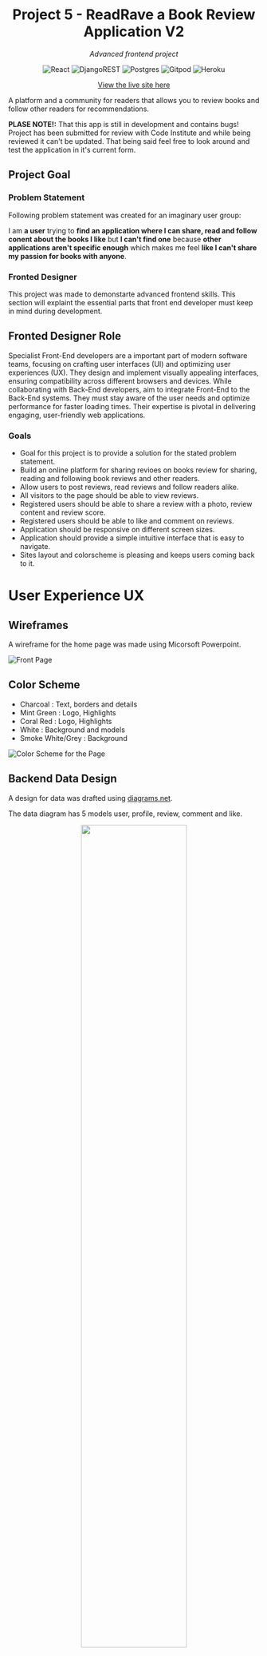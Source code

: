 
<div align=center>
<h1><strong>Project 5 - ReadRave a Book Review Application V2</strong></h1>
 
*Advanced frontend project* <br>

![React](https://img.shields.io/badge/react-%2320232a.svg?style=for-the-badge&logo=react&logoColor=%2361DAFB)
![DjangoREST](https://img.shields.io/badge/DJANGO-REST-ff1709?style=for-the-badge&logo=django&logoColor=white&color=ff1709&labelColor=gray)
![Postgres](https://img.shields.io/badge/postgres-%23316192.svg?style=for-the-badge&logo=postgresql&logoColor=white)
![Gitpod](https://img.shields.io/badge/gitpod-f06611.svg?style=for-the-badge&logo=gitpod&logoColor=white)
![Heroku](https://img.shields.io/badge/heroku-%23430098.svg?style=for-the-badge&logo=heroku&logoColor=white)


[View the live site here](https://read-rave-86b7234dccae.herokuapp.com/)

</div>

A platform and a community for readers that allows you to review books and follow other readers for recommendations.

**PLASE NOTE!:** 
That this app is still in development and contains bugs! Project has been submitted for review with Code Institute and while being reviewed it can't be updated. That being said feel free to look around and test the application in it's current form. 

## Project Goal
### Problem Statement
Following problem statement was created for an imaginary user group:

I am **a user** trying to **find an application where I can share, read and follow conent about the books I like** but **I can't find one** because **other applications aren't specific enough** which makes me feel **like I can't share my passion for books with anyone**.

### Fronted Designer
This project was made to demonstarte advanced frontend skills. This section will explaint the essential parts that front end developer must keep in mind during development.

## Fronted Designer Role
Specialist Front-End developers are a important part of modern software teams, focusing on crafting user interfaces (UI) and optimizing user experiences (UX). They design and implement visually appealing interfaces, ensuring compatibility across different browsers and devices. While collaborating with Back-End developers, aim to integrate Front-End to the Back-End systems. They must stay aware of the user needs and optimize performance for faster loading times. Their expertise is pivotal in delivering engaging, user-friendly web applications.

### Goals
- Goal for this project is to provide a solution for the stated problem statement.
- Build an online platform for sharing revioes on books review for sharing, reading and following book reviews and other readers.
- Allow users to post reviews, read reviews and follow readers alike.
- All visitors to the page should be able to view reviews.
- Registered users should be able to share a review with a photo, review content and review score.
- Registered users should be able to like and comment on reviews.
- Application should be responsive on different screen sizes.
- Application should provide a simple intuitive interface that is easy to navigate.
- Sites layout and colorscheme is pleasing and keeps users coming back to it.

# User Experience UX
## Wireframes
A wireframe for the home page was made using Micorsoft Powerpoint.

![Front Page](https://github.com/HMuraja/p5-book-review/blob/main/readme/wireframes/wireframe-home-page-desktop.png)

## Color Scheme

- Charcoal : Text, borders and details
- Mint Green : Logo, Highlights
- Coral Red : Logo, Highlights
- White : Background and models
- Smoke White/Grey : Background

![Color Scheme for the Page](https://github.com/HMuraja/p5-book-review/blob/main/readme/color-schema.png)

## Backend Data Design
A design for data was drafted using [diagrams.net](https://app.diagrams.net/).

The data diagram has 5 models user, profile, review, comment and like.
<div align=center>
 <img src="readme/entity-relationship-diagram.png" width=65% align=center>
</div>

## Component Design - React, FrontEnd 
To be updated!

## Agile Stragety
Agile methodologies were applied in the development process of this project. Following principles were kept in mind during he process:
- Development process maintained flexible, so changes could be implemented if it yielded better results.
- Features where kept to minimum, avoiding useless features.
- Features were implemented in order of priority.
- Project was developed in small iterations in order ensure functionality of each feature implemented.
- Github Project board was used as an information radiator to manage feature implementation.
- User Stories were used to design user centric features

## User Stories
User Stories were made using the Github _Issues_ feature. Each issue equated a User Story. Each Issue was tagged with a lable, a Github Issues feature, based on it's importance for the application. Following labels were created (listed in order of importance): 
- Must have
- Should have
- Could have
- Nice to have

Issues were added on the Github Projects Boards, a builtin management tool from GitHub, as tasks. The implementation of the features was tracked by moving the tasks on each of the boards column. Three columns were named: Todo, InProgress and Done.

All together **number** user stories were drafted and Acceptance Criteria together with Tasks were created. View all user stories on the repository issues or on the project board [@P5 Book Review App Kanban](https://github.com/users/HMuraja/projects/5/views/1).

### BACKEND
Following **9** user stories were implemented during the development of the backedn API.

| Title                     | Story                                                                                                                                        | Priority               | Implemented |
| ------------------------- | -------------------------------------------------------------------------------------------------------------------------------------------- | ------------------- | ----------- |
| Profile Model | As a **user/viewer** As a **user** I can **view, edit and delete my profile** so that **I can personalize my account and view my data** | Must Have | No |
| Review Model | As a **user** I can **create, edit and delete review** so that **I can share a review on books l have read** | Must Have | No          |
| Comment Model | As a **user** I can **easily create a comment and edit/delete it if i want to ** so that **I discuss of any reviews I am interested of**| Must Have | No  |
| View Comment Instance | As a **viewer** I can **easily see comments other have made to the review** so that **I can see what other people though about the review**| Should Have | No          |
| Like Model | As a **user** I can **boost the reviews I think are good** so that **I can have an impact on the quality of the reviews posted**| Should Have | No          |
| Like Feed | As a **user** I can **view the reviews I liked** so that **I can find easily any reviews that I liked** | Should Have | No          |
| Follow Model | As a **user** I can **follow users that I like** so that **I modify my personal feed to include reviews from users I like** | Could Have | No          |
| Authentication - Backend | As a **user** I can **easily login and logout** so that **I can access the content and be recognized as a logged in user by the application**.| Could Have | No          |
| Profile Summary - Backend | As a **user/viewer** I can **view anyone's profile details** so that **I can see a summary of their interactions and activity**. | Could Have | No          |


### FRONEND
Following **number** user stories were implemented during the development of the fronend interface.
**To be updated!** Please see the [project issues](https://github.com/HMuraja/p5-book-review/issues) for the relevant userstories with the **frontend tag**.

| Title                     | Story                                                                                                                                        | Priority               | Implemented |
| ------------------------- | -------------------------------------------------------------------------------------------------------------------------------------------- | ------------------- | ----------- |
|  | |  |   |


# Features

## Landing Page
The home page or landing displays all the shared review cards. All reviews are displayed one after each other and 10 reviews are downloaded at the time, and if user scrolls down more reviews are displayed. Each review card displays an image of the reviewer, book/a placeholder, book title, and caption for the review. 

On the right hand side(desktop) or on the top of post(mobile) 5 most popular profiles are displayed.

On the top of the posts you have a search bar enabling you to search reviews based on the title or author.

## Header/Navigation Menu
App icon and the navigation items are placed on the top of the application. The navigation menu items are links to home, feed, profile and signup pages. Navigatio options available for the viewer are login, signup and home. Icon works as a link to home page. 
 
On Medium sized screens and smaller the menu collapses into a dropdown menu.
 
## Review Page
If the user clicks on the book image, they are lead on to the review's page where user can read the review and view comments. 

If the logged in user is the owner of the review, a three dot icon appears and allows user to edit or delete the review.

On the bottom of the body the date of creation is detailed and the comment section starts. If user isn't logged in they may only view the the recipe details and any comments that other users have left.

Any users logged can use a leave a comment form to leave a comment and edit or delete any comments left.

## Like
If the user wants to like a review they have to log in and navigate to the review they like. On the review card they must click on the heart icon, in order to like it or unlike it. The page will refresh and the number of likes will be updated and the heart icon will change depending on if the user liked (solid colored heart icon) or unliked (outlined icon). 

## Login

If the user has already signed up and are logged out from their account they can press *Login* button on the navigation menu and a login window will open up.

User needs to enter username and their password and click login. The login form will be validated and an error message will display if the login isn't succesful.

Also, the navigation menu won't have items *Sign Up* or *Login* instead there are *Logout* and *Add Review* instead. 

## Signup

If the user wan't to carry out any other functionalities on the site other than viewing data, they must create a account to do that. They can do it by clicking on the signup button on the navigation menu. This opens a signup form that the new user must fill.

## Logout

Once logged in simply click log out from the top of the navbar.

## Add Reviw

If user wants to create a recipe they must click on the button at the navigation menu or the navigation link stating *Add Review*.

Clicking the link or the button should open the page with the "Add a Review"-form. All the fields, title, author, caption, content and score, are mandatory. If the user won't select an image it will be replaced with a placeholder image.

A succesful submission will take the user to the review page.

## Edit Review
Logged in review owner has the option to edit review on the review detail page. 

## Delete Review
Logged in review owner has the option to delete review on the review detail page.

# Technologies
## Languages
HTML5 - Used on templates to build the structure of the sites and render an iterface.
CSS3 - Used to add design to the html structure for more pleasing interface.
Python - Used as the backend language.
JavaScript - Used as the frontend language.

## Frameworks and Libraries
Versions for all the libraries can be seen in the requirements.txt.

### Backend
- asgiref: ASGI stands for Asynchronous Server Gateway Interface, which is a standard for Python - - - ----- asynchronous web servers and applications.
- cloudinary: A cloud-based image and video storage service with features like uploading, optimization, and delivery.
- dj-database-url: A utility for Django projects to utilize database configuration via URLs.
- dj-rest-auth: Provides authentication features for Django REST framework.
- Django: A high-level Python web framework that encourages rapid development and clean, pragmatic design.
- django-allauth: Authentication app for Django that handles various authentication methods.
- django-cloudinary-storage: A storage backend for Django to use Cloudinary for file storage.
- django-cors-headers: A Django application for handling the server headers required for Cross-Origin - - - Resource Sharing (CORS).
- django-filter: A Django application for allowing users to filter queryset dynamically.
- djangorestframework: A powerful and flexible toolkit for building Web APIs in Django.
- djangorestframework-simplejwt: Provides a JSON Web Token authentication backend for Django REST framework.
- gunicorn: A Python WSGI HTTP server for deploying web applications.
- oauthlib: A generic, spec-compliant, thorough implementation of the OAuth request-signing logic.
- Pillow: A Python Imaging Library (PIL) fork for opening, manipulating, and saving image files.
- psycopg2: PostgreSQL adapter for Python.
- PyJWT: JSON Web Token implementation in Python.
- python3-openid: A set of Python packages to support use of the OpenID decentralized identity system.
- pytz: World timezone definitions, modern and historical.
- requests-oauthlib: OAuthlib support for Python requests.
- sqlparse: A non-validating SQL parser module for Python.
- urllib3: A powerful HTTP client for Python, which provides a simple interface for making HTTP requests.
- whitenoise: Radically simplified static file serving for Python web apps.

## Software and Web Applications Used
Following applications were used to make this project:

- App Diagrams - An application used to create database diagrams to visualize the data structure.
- Cloudinary - A cloud-based storage for static files, used to store project images.
- Coolors -  Used to generate image of the color scheme.
- ElephantSQL - A PostgreSQL database hosting service used to store data in this process.
- FontAwesome - Used to generate icons for the project.
- GitHub - An online repository and version control. Also used as the project management tool.
- GitPod - An online code editor used during this process.
- Google Chrome Dev Tools - A tool provided by Chrome browser, used to troubleshoot and test responsiveness of the application.
- Google Fonts - A free online library of fonts. Used for applying suitable fonts for the project.
- Heroku - A cloud platform that is used to deploy the applications.
- Figma - Used for creating the site wireframes.

# Tests
To be done in the future.

## Tests on user stories
Site **WILL BE** tested to confirm the acceptance criteria and tasks on the User Stories were full-filled. 

### USER STORY: Profile Summary - Backend
Please refer to the [issues](https://github.com/HMuraja/p5-book-review/issues) of this repository to see all the Backend labelled UserStories. After testing the backend all userstories were fullfilled and acceptance criteria approved. 

### USER STORY: Profile Summary - Frontend
Please refer to the [issues](https://github.com/HMuraja/p5-book-review/issues) of this repository to see all the Feontedn labelled UserStories. Frontedn has not been fully tested and therefore userstories have not been completed on their end yet. 

This section will be completed later on.

# Deployment
## API Deployment
Once API was built it was deployed in Heroku. 
1. Propr to deploying the JWT tokens were installed, so they could be used process environment. 'dj_rest_auth" was installed to enable user registration.

2. The rr_api settings were changed so that database for process environment would be ElephantSQL. ElephantSQL account was created and the URL added to the env.py. 

3. The env.py data was updated to look as follows:

        import os
        os.environ['CLOUDINARY_URL'] = ('cloudinary:/...')
        os.environ['ALLOWED_HOST'] = ('https://read-rave-86b7234dccae.herokuapp.com')
        os.environ['SECRET_KEY'] = ('django-insecure-...')
        os.environ['DATABASE_URL'] = ('postgres://...')

4. In Heroku a new app called 'read-rave' was created. In *settings* of the created app Config Vars key value pairs were set to be as displayed below:
        
        KEY: ALLOWED_HOST           VALUE: https://read-rave-86b7234dccae.herokuapp.com/
        KEY: CLOUDINARY_URL         VALUE: cloudinary:/...
        KEY: DATABASE_URL           VALUE: postgres://...
        KEY: DISABLE_COLLECTSATIC   VALUE: 1
        KEY: SECRET_KEY             VALUE: django-insecure-...

5. In *Deploy* tab of the app *Deployement* method was selected to be GitHUb.
6. *App connected to GitHub* was selected to the the *p5-book-review*.
7. On *Manual Deploy* Deploye Branch was clicked to deploye the API.

## Second Deployment
Second deployment was done after frontedn react folder was added to the API repository. 

This section will be completed in more detail later on. 

# Credits
Following resources were used to help build this project:
- SVG icons were obtained from [Font Awesome](https://fontawesome.com/)
- Book reviews and reviews content were taken from [Amazon](https://www.amazon.co.uk/)
- Placeholder image, cover photo and profile image was taken from [Pexels](https://www.pexels.com/)
- Code Institutes walk through process "Moments" was used as an inspiration for this project.
- [Django Docs](https://docs.djangoproject.com/en/4.2/) were used through out the process to solve issues and used for guidance.
- [React Bootsrap Docs]([https://getbootstrap.com/docs/5.3/getting-started/introduction/](https://react-bootstrap-v4.netlify.app/)) were used through out the process to solve issues and used for guidance.
- [React Docs](https://legacy.reactjs.org/) were used through out the process to solve issues and used for guidance.





